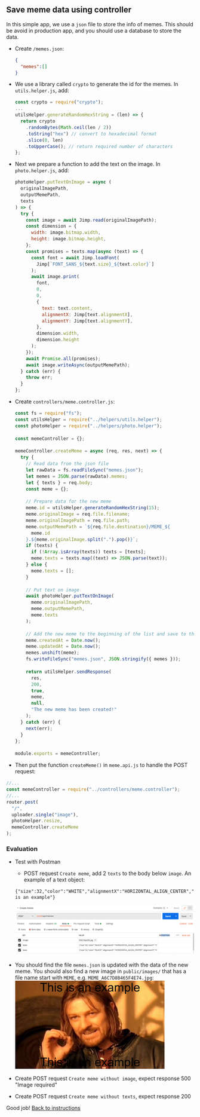 ## Save meme data using controller

In this simple app, we use a `json` file to store the info of memes. This should be avoid in production app, and you should use a database to store the data.

- Create `/memes.json`:
  ```json
  {
    "memes":[]
  }
  ```

- We use a library called `crypto` to generate the id for the memes. In `utils.helper.js`, add:
  ```javascript
  const crypto = require("crypto");
  ...
  utilsHelper.generateRandomHexString = (len) => {
    return crypto
      .randomBytes(Math.ceil(len / 2))
      .toString("hex") // convert to hexadecimal format
      .slice(0, len)
      .toUpperCase(); // return required number of characters
  };
  ```

- Next we prepare a function to add the text on the image. In `photo.helper.js`, add:
  ```javascript
  photoHelper.putTextOnImage = async (
    originalImagePath,
    outputMemePath,
    texts
  ) => {
    try {
      const image = await Jimp.read(originalImagePath);
      const dimension = {
        width: image.bitmap.width,
        height: image.bitmap.height,
      };
      const promises = texts.map(async (text) => {
        const font = await Jimp.loadFont(
          Jimp[`FONT_SANS_${text.size}_${text.color}`]
        );
        await image.print(
          font,
          0,
          0,
          {
            text: text.content,
            alignmentX: Jimp[text.alignmentX],
            alignmentY: Jimp[text.alignmentY],
          },
          dimension.width,
          dimension.height
        );
      });
      await Promise.all(promises);
      await image.writeAsync(outputMemePath);
    } catch (err) {
      throw err;
    }
  };
  ```

- Create `controllers/meme.controller.js`:
  ```javascript
  const fs = require("fs");
  const utilsHelper = require("../helpers/utils.helper");
  const photoHelper = require("../helpers/photo.helper");

  const memeController = {};

  memeController.createMeme = async (req, res, next) => {
    try {
      // Read data from the json file
      let rawData = fs.readFileSync("memes.json");
      let memes = JSON.parse(rawData).memes;
      let { texts } = req.body;
      const meme = {};

      // Prepare data for the new meme
      meme.id = utilsHelper.generateRandomHexString(15);
      meme.originalImage = req.file.filename;
      meme.originalImagePath = req.file.path;
      meme.outputMemePath = `${req.file.destination}/MEME_${
        meme.id
      }.${meme.originalImage.split(".").pop()}`;
      if (texts) {
        if (!Array.isArray(texts)) texts = [texts];
        meme.texts = texts.map((text) => JSON.parse(text));
      } else {
        meme.texts = [];
      }

      // Put text on image
      await photoHelper.putTextOnImage(
        meme.originalImagePath,
        meme.outputMemePath,
        meme.texts
      );
      
      // Add the new meme to the beginning of the list and save to the json file
      meme.createdAt = Date.now();
      meme.updatedAt = Date.now();
      memes.unshift(meme);
      fs.writeFileSync("memes.json", JSON.stringify({ memes }));

      return utilsHelper.sendResponse(
        res,
        200,
        true,
        meme,
        null,
        "The new meme has been created!"
      );
    } catch (err) {
      next(err);
    }
  };

  module.exports = memeController;
  ```

- Then put the function `createMeme()` in `meme.api.js` to handle the POST request:
```javascript
//...
const memeController = require("../controllers/meme.controller");
//...
router.post(
  "/",
  uploader.single("image"),
  photoHelper.resize,
  memeController.createMeme
);
```

### Evaluation

- Test with Postman
  - POST request `Create meme`, add 2 `texts` to the body below `image`. An example of a text object:
  ```
  {"size":32,"color":"WHITE","alignmentX":"HORIZONTAL_ALIGN_CENTER","alignmentY":"VERTICAL_ALIGN_BOTTOM","content":"This is an example"}
  ```
  ![](../images/600_create_meme.png)

- You should find the file `memes.json` is updated with the data of the new meme. You should also find a new image in `public/images/` that has a file name start with `MEME`, e.g. `MEME_A6C7D8B465F4E74.jpg`:
  ![](../images/601_meme_example.jpg)

- Create POST request `Create meme without image`, expect response 500 "Image required"
- Create POST request `Create meme without texts`, expect response 200

Good job! [Back to instructions](/README.md)

